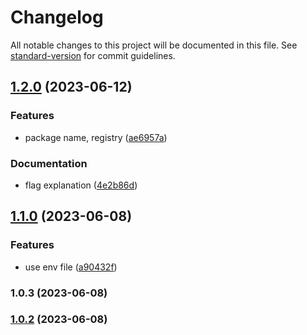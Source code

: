 # Changelog

All notable changes to this project will be documented in this file. See [standard-version](https://github.com/conventional-changelog/standard-version) for commit guidelines.

## [1.2.0](https://github.com/projects/CURS/repos/ofkr-front/compare/diff?targetBranch=refs%2Ftags%2Fv1.1.0&sourceBranch=refs%2Ftags%2Fv1.2.0) (2023-06-12)


### Features

* package name, registry ([ae6957a](https://github.com/projects/CURS/repos/ofkr-front/commits/ae6957a13f984a6441933d6ba0a2f2dc37e19ca6))


### Documentation

* flag explanation ([4e2b86d](https://github.com/projects/CURS/repos/ofkr-front/commits/4e2b86d3b359a5f35e10184b7473b2e6d62a8b32))

## [1.1.0](https://github.com/projects/CURS/repos/ofkr-front/compare/diff?targetBranch=refs%2Ftags%2Fv1.0.3&sourceBranch=refs%2Ftags%2Fv1.1.0) (2023-06-08)

### Features

- use env file ([a90432f](https://github.com/projects/CURS/repos/ofkr-front/commits/a90432f6f2ed72ee1a208255d9969156cb4f37de))

### 1.0.3 (2023-06-08)

### [1.0.2](https://github.com/lamtev178/taxios-with-versions/compare/v1.0.1...v1.0.2) (2023-06-08)
